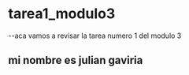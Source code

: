 # tarea1_modulo3

--aca vamos a revisar la tarea numero 1 del modulo 3

## mi nombre es julian gaviria
